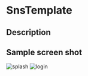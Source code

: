 # SnsTemplate

## Description

## Sample screen shot
![splash](https://github.com/ksu3101/TIL/blob/master/Android/images/snstm_01.png)
![login](https://github.com/ksu3101/TIL/blob/master/Android/images/snstm_02.png)
